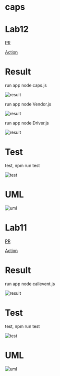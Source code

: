# caps

# Lab12

[PR](https://github.com/AseelAlasaad/caps/pull/1)

[Action](https://github.com/AseelAlasaad/caps/actions)

# Result

run app node caps.js

![result](caps.PNG)


run app node Vendor.js

![result](vendor.PNG)



run app node Driver.js

![result](Driver.PNG)

# Test


test, npm run test

![test](capsTest.PNG)


# UML

![uml](UMLlab12.PNG)




# Lab11

[PR](https://github.com/AseelAlasaad/caps/pull/1)

[Action](https://github.com/AseelAlasaad/caps/actions)

# Result

run app node callevent.js

![result](finalresult.PNG)


# Test


test, npm run test

![test](testEvent.PNG)


# UML

![uml](Umlevent.PNG)


